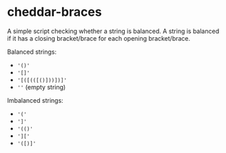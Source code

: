 # cheddar-braces

A simple script checking whether a string is balanced.
A string is balanced if it has a closing bracket/brace for each opening bracket/brace.

Balanced strings:
* `'()'`
* `'[]'`
* `'[([(([()]))])]'`
* `''` (empty string)

Imbalanced strings:
* `'('`
* `']'`
* `'(()'`
* `']['`
* `'([)]'`
